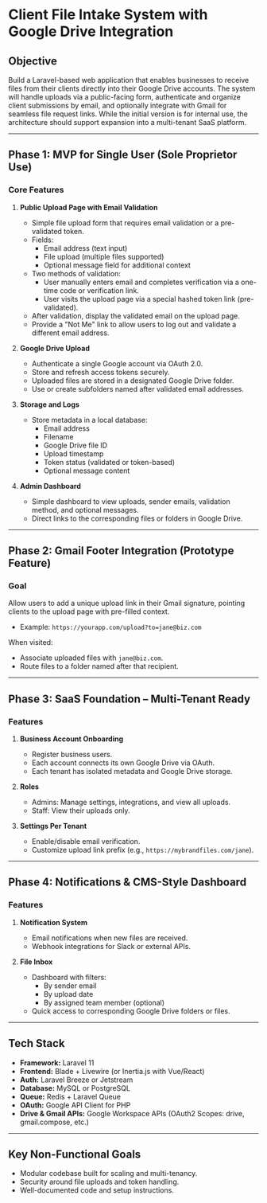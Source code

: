 # Client File Intake System with Google Drive Integration

## Objective
Build a Laravel-based web application that enables businesses to receive files from their clients directly into their Google Drive accounts. The system will handle uploads via a public-facing form, authenticate and organize client submissions by email, and optionally integrate with Gmail for seamless file request links. While the initial version is for internal use, the architecture should support expansion into a multi-tenant SaaS platform.

---

## Phase 1: MVP for Single User (Sole Proprietor Use)

### Core Features

1. **Public Upload Page with Email Validation**
   - Simple file upload form that requires email validation or a pre-validated token.
   - Fields:
     - Email address (text input)
     - File upload (multiple files supported)
     - Optional message field for additional context
   - Two methods of validation:
     - User manually enters email and completes verification via a one-time code or verification link.
     - User visits the upload page via a special hashed token link (pre-validated).
   - After validation, display the validated email on the upload page.
   - Provide a "Not Me" link to allow users to log out and validate a different email address.

2. **Google Drive Upload**
   - Authenticate a single Google account via OAuth 2.0.
   - Store and refresh access tokens securely.
   - Uploaded files are stored in a designated Google Drive folder.
   - Use or create subfolders named after validated email addresses.

3. **Storage and Logs**
   - Store metadata in a local database:
     - Email address
     - Filename
     - Google Drive file ID
     - Upload timestamp
     - Token status (validated or token-based)
     - Optional message content

4. **Admin Dashboard**
   - Simple dashboard to view uploads, sender emails, validation method, and optional messages.
   - Direct links to the corresponding files or folders in Google Drive.

---

## Phase 2: Gmail Footer Integration (Prototype Feature)

### Goal
Allow users to add a unique upload link in their Gmail signature, pointing clients to the upload page with pre-filled context.
- Example: `https://yourapp.com/upload?to=jane@biz.com`

When visited:
- Associate uploaded files with `jane@biz.com`.
- Route files to a folder named after that recipient.

---

## Phase 3: SaaS Foundation – Multi-Tenant Ready

### Features

1. **Business Account Onboarding**
   - Register business users.
   - Each account connects its own Google Drive via OAuth.
   - Each tenant has isolated metadata and Google Drive storage.

2. **Roles**
   - Admins: Manage settings, integrations, and view all uploads.
   - Staff: View their uploads only.

3. **Settings Per Tenant**
   - Enable/disable email verification.
   - Customize upload link prefix (e.g., `https://mybrandfiles.com/jane`).

---

## Phase 4: Notifications & CMS-Style Dashboard

### Features

1. **Notification System**
   - Email notifications when new files are received.
   - Webhook integrations for Slack or external APIs.

2. **File Inbox**
   - Dashboard with filters:
     - By sender email
     - By upload date
     - By assigned team member (optional)
   - Quick access to corresponding Google Drive folders or files.

---

## Tech Stack
- **Framework:** Laravel 11
- **Frontend:** Blade + Livewire (or Inertia.js with Vue/React)
- **Auth:** Laravel Breeze or Jetstream
- **Database:** MySQL or PostgreSQL
- **Queue:** Redis + Laravel Queue
- **OAuth:** Google API Client for PHP
- **Drive & Gmail APIs:** Google Workspace APIs (OAuth2 Scopes: drive, gmail.compose, etc.)

---

## Key Non-Functional Goals
- Modular codebase built for scaling and multi-tenancy.
- Security around file uploads and token handling.
- Well-documented code and setup instructions.
